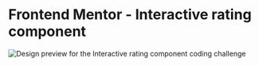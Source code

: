 # Frontend Mentor - Interactive rating component

![Design preview for the Interactive rating component coding challenge](./design/desktop-preview.jpg)


